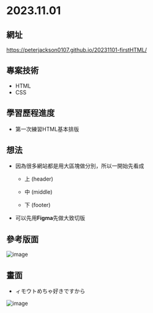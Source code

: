 # 2023.11.01

## 網址
https://peterjackson0107.github.io/20231101-firstHTML/

## 專案技術
- HTML
- CSS

## 學習歷程進度

* 第一次練習HTML基本排版

## 想法

* 因為很多網站都是用大區塊做分別，所以一開始先看成

  * 上 (header)

  * 中 (middle)

  * 下 (footer)

* 可以先用**Figma**先做大致切版

## 參考版面
![image](https://github.com/peterjackson0107/20231101-firstHTMLPractice/assets/151004314/5ec3ff61-d59e-4093-8cae-8fbe9abf54dc)


## 畫面
* ィモウトめちゃ好きですから

![image](https://github.com/peterjackson0107/20231101-firstHTMLPractice/assets/151004314/e721f654-8642-4499-b3fb-d66af0b2ad42)



